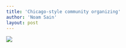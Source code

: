 ```yaml
---
title: 'Chicago-style community organizing'
author: 'Noam Sain'
layout: post
---
```


![](http://4.bp.blogspot.com/_8aN4krk1nsk/TG_Bf6iXf2I/AAAAAAAAAcQ/g6n1Jp_bQgE/s320/20100315.jpg)

